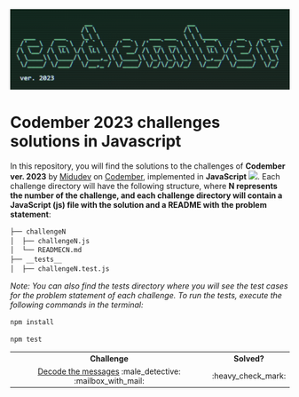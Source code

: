 <div align="center">
  <img src="/images/codember2023.png" alt="Banner">
</div>

# Codember 2023 challenges solutions in Javascript
In this repository, you will find the solutions to the challenges of **Codember ver. 2023** by [Midudev](https://github.com/midudev) on [Codember](https://codember.dev/), implemented in **JavaScript** <img src="https://skillicons.dev/icons?i=js" width="15" />.
Each challenge directory will have the following structure, where **N represents the number of the challenge, and each challenge directory will contain a JavaScript (js) file with the solution and a README with the problem statement**:

```sh
├── challengeN
│  ├── challengeN.js
│  └── READMECN.md
├── __tests__
│  ├── challengeN.test.js
```

*Note: You can also find the tests directory where you will see the test cases for the problem statement of each challenge. To run the tests, execute the following commands in the terminal:*

```bash
npm install
```

```bash
npm test
```

<table>
  <tr>
    <th align="center">Challenge</th>
    <th align="center">Solved?</th>
  </tr>
  <tr>
    <td align="center">
      <a href="https://www.youtube.com/watch?v=BO9ltRdCn_w">Decode the messages</a>
      :male_detective: :mailbox_with_mail:
    </td>
    <td align="center">:heavy_check_mark:</td>
  </tr>
</table>

